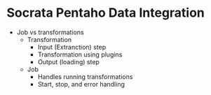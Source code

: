 # Socrata Pentaho Data Integration

* Job vs transformations
    * Transformation 
        * Input (Extranction) step
        * Transformation using plugins
        * Output (loading) step
    * Job
        * Handles running transformations
        * Start, stop, and error handling 


